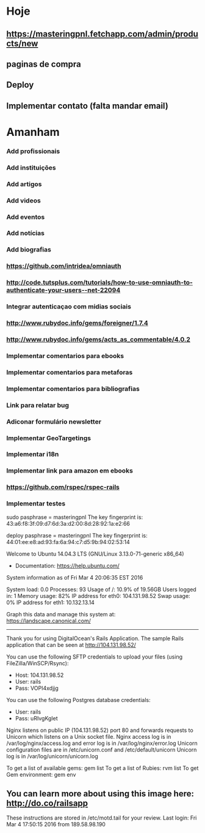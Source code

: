 Hoje
=============================

## https://masteringpnl.fetchapp.com/admin/products/new
## paginas de compra

## Deploy

## Implementar contato (falta mandar email)

Amanham
================================

### Add profissionais
### Add instituições
### Add artigos
### Add videos
### Add eventos
### Add notícias
### Add biografias

### https://github.com/intridea/omniauth
### http://code.tutsplus.com/tutorials/how-to-use-omniauth-to-authenticate-your-users--net-22094
### Integrar autenticaçao com midias sociais

### http://www.rubydoc.info/gems/foreigner/1.7.4
### http://www.rubydoc.info/gems/acts_as_commentable/4.0.2
### Implementar comentarios para ebooks
### Implementar comentarios para metaforas
### Implementar comentarios para bibliografias

### Link para relatar bug

### Adiconar formulário newsletter

### Implementar GeoTargetings
### Implementar i18n

### Implementar link para amazon em ebooks

### https://github.com/rspec/rspec-rails
### Implementar testes

sudo
pasphrase = masteringpnl
The key fingerprint is:
43:a6:f8:3f:09:d7:6d:3a:d2:00:8d:28:92:1a:e2:66

deploy
pasphrase = masteringpnl
The key fingerprint is:
44:01:ee:e8:ad:93:fa:6a:94:c7:d5:9b:94:02:53:14

Welcome to Ubuntu 14.04.3 LTS (GNU/Linux 3.13.0-71-generic x86_64)

 * Documentation:  https://help.ubuntu.com/

  System information as of Fri Mar  4 20:06:35 EST 2016

  System load:  0.0                Processes:           93
  Usage of /:   10.9% of 19.56GB   Users logged in:     1
  Memory usage: 82%                IP address for eth0: 104.131.98.52
  Swap usage:   0%                 IP address for eth1: 10.132.13.14

  Graph this data and manage this system at:
    https://landscape.canonical.com/

---------------------------------------------------------------------
Thank you for using DigitalOcean's Rails Application.
The sample Rails application that can be seen at http://104.131.98.52/

You can use the following SFTP credentials to upload your files (using FileZilla/WinSCP/Rsync):
  * Host: 104.131.98.52
  * User: rails
  * Pass: VOPI4xdjjg

You can use the following Postgres database credentials:
  * User: rails
  * Pass: uRIvgKgIet

Nginx listens on public IP (104.131.98.52) port 80 and forwards requests to
Unicorn which listens on a Unix socket file.
Nginx access log is in /var/log/nginx/access.log and error log is in
/var/log/nginx/error.log
Unicorn configuration files are in /etc/unicorn.conf and /etc/default/unicorn
Unicorn log is in /var/log/unicorn/unicorn.log

To get a list of available gems: gem list
To get a list of Rubies: rvm list
To get Gem environment: gem env

You can learn more about using this image here: http://do.co/railsapp
---------------------------------------------------------------------
These instructions are stored in /etc/motd.tail for your review.
Last login: Fri Mar  4 17:50:15 2016 from 189.58.98.190
